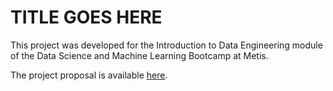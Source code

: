 # TITLE GOES HERE

This project was developed for the Introduction to Data Engineering module of the Data Science and Machine Learning Bootcamp at Metis.

The project proposal is available [here](https://github.com/hmlewis-astro/dogrates_tweet_engineering/blob/main/proposal.md).

<!--The Minimum Viable Product (MVP) is available [here](https://github.com/hmlewis-astro/street_network_deep_learning/blob/main/mvp.md).-->

<!--The [write-up](https://github.com/hmlewis-astro/street_network_deep_learning/blob/main/final_pres/final_writeup.md), [description of the full code (with links to each script)](https://github.com/hmlewis-astro/street_network_deep_learning/blob/main/final_pres/run_code.md), and [slide deck](https://github.com/hmlewis-astro/street_network_deep_learning/blob/main/final_pres/Lewis_street_network_deep_learning.pdf) are also available.-->
